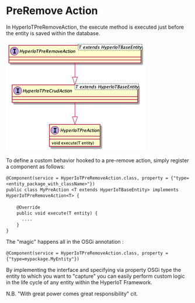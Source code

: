 # PreRemove Action [](id=pre-remove-action)

In HyperIoTPreRemoveAction, the execute method is executed just before the entity is saved within the database. 

![Pre Save Action Class Hierarchy](../../images/pre-remove-action.png)

To define a custom behavior hooked to a pre-remove action, simply register a component as follows:

```
@Component(service = HyperIoTPreRemoveAction.class, property = {"type=<entity_package_with_className>"})
public class MyPreAction <T extends HyperIoTBaseEntity> implements HyperIoTPreRemoveAction<T> {

    @Override
    public void execute(T entity) {
      ....
    }
}
```

The "magic" happens all in the OSGi annotation :

```
@Component(service = HyperIoTPreRemoveAction.class, property = {"type=mypackage.MyEntity"})
```

By implementing the interface and specifying via property OSGi type the entity to which you want to "capture" you can easily perform custom logic in the life cycle of any entity within the HyperIoT Framework.

N.B. "With great power comes great responsibility" cit.